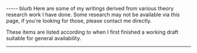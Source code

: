 ----- blurb
Here are some of my writings derived from various theory research work I have done. 
Some research may not be available  via this page, if you're looking for those, please contact me directly.

These items are listed according to when I first finished a working draft suitable for general availability.

-----